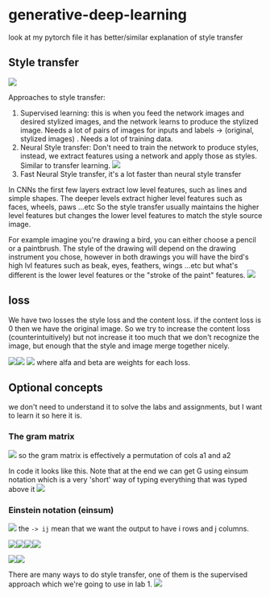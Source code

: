 # generative-deep-learning
look at my pytorch file it has better/similar explanation of style transfer

## Style transfer
![](screenshots/2022-02-27-09-54-55.png)


Approaches to style transfer:
1. Supervised learning: this is when you feed the network images and desired stylized images, and the network learns to produce the stylized image. Needs a lot of pairs of images for inputs and labels -> (original, stylized images) . Needs a lot of training data.
2. Neural Style transfer: Don't need to train the network to produce styles, instead, we extract features using a network and apply those as styles. Similar to transfer learning. ![](screenshots/2022-02-27-09-59-40.png)
3. Fast Neural Style transfer, it's a lot faster than neural style transfer


In CNNs the first few layers extract low level features, such as lines and simple shapes. 
The deeper levels extract higher level features such as faces, wheels, paws ...etc
So the style transfer usually maintains the higher level features but changes the lower level features to match the style source image. 

For example imagine you're drawing a bird, you can either choose a pencil or a paintbrush. The style of the drawing will depend on the drawing instrument you chose, however in both drawings you will have the bird's high lvl features such as beak, eyes, feathers, wings ...etc but what's different is the lower level features or the "stroke of the paint" features. ![](screenshots/2022-02-27-16-41-06.png)


## loss
We have two losses the style loss and the content loss. if the content loss is 0 then we have the original image. So we try to increase the content loss (counterintuitively) but not increase it too much that we don't recognize the image, but enough that the style and image merge together nicely.

![](screenshots/2022-03-02-07-35-11.png)![](screenshots/2022-03-02-07-54-01.png)
![](screenshots/2022-03-02-07-41-05.png) where alfa and beta are weights for each loss.


## Optional concepts
we don't need to understand it to solve the labs and assignments, but I want to learn it so here it is.
### The gram matrix
![](screenshots/2022-03-02-08-00-34.png) so the gram matrix is effectively a permutation of cols a1 and a2

In code it looks like this. Note that at the end we can get G using einsum notation which is a very 'short' way of typing everything that was typed above it ![](screenshots/2022-03-02-08-03-45.png)

### Einstein notation (einsum)
![](screenshots/2022-03-02-08-06-05.png) the `-> ij` mean that we want the output to have i rows and j columns.

![](screenshots/2022-03-02-08-10-24.png)![](screenshots/2022-03-02-08-11-30.png)![](screenshots/2022-03-02-08-11-45.png)![](screenshots/2022-03-02-08-12-27.png)

![](screenshots/2022-03-02-08-15-16.png)![](screenshots/2022-03-02-08-16-10.png)

There are many ways to do style transfer, one of them is the supervised approach which we're going to use in lab 1. ![](screenshots/2022-03-07-06-38-40.png)